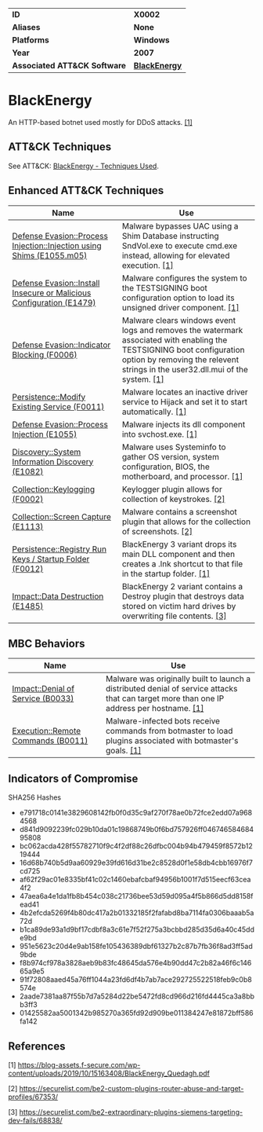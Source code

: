 
<table>
<tr>
<td><b>ID</b></td>
<td><b>X0002</b></td>
</tr>
<tr>
<td><b>Aliases</b></td>
<td><b>None</b></td>
</tr>
<tr>
<td><b>Platforms</b></td>
<td><b>Windows</b></td>
</tr>
<tr>
<td><b>Year</b></td>
<td><b>2007</b></td>
</tr>
<tr>
<td><b>Associated ATT&CK Software</b></td>
<td><b><a href="https://attack.mitre.org/software/S0089/">BlackEnergy</a></b></td>
</tr>
</table>


# BlackEnergy

An HTTP-based botnet used mostly for DDoS attacks. [[1]](#1)


## ATT&CK Techniques

See ATT&CK: [BlackEnergy - Techniques Used](https://attack.mitre.org/software/S0089/).

## Enhanced ATT&CK Techniques

|Name|Use|
|---|---|
|[Defense Evasion::Process Injection::Injection using Shims (E1055.m05)](../defense-evasion/process-injection.md)|Malware bypasses UAC using a Shim Database instructing SndVol.exe to execute cmd.exe instead, allowing for elevated execution. [[1]](#1)|
|[Defense Evasion::Install Insecure or Malicious Configuration (E1479)](../defense-evasion/install-insecure-or-malicious-configuration.md)|Malware configures the system to the TESTSIGNING boot configuration option to load its unsigned driver component. [[1]](#1)|
|[Defense Evasion::Indicator Blocking (F0006)](../defense-evasion/indicator-blocking.md)|Malware clears windows event logs and removes the watermark associated with enabling the TESTSIGNING boot configuration option by removing the relevent strings in the user32.dll.mui of the system. [[1]](#1)|
|[Persistence::Modify Existing Service (F0011)](../persistence/modify-existing-service.md)|Malware locates an inactive driver service to Hijack and set it to start automatically. [[1]](#1)|
|[Defense Evasion::Process Injection (E1055)](../defense-evasion/process-injection.md)|Malware injects its dll component into svchost.exe. [[1]](#1)|
|[Discovery::System Information Discovery (E1082)](../discovery/system-information-discovery.md)|Malware uses Systeminfo to gather OS version, system configuration, BIOS, the motherboard, and processor. [[1]](#1)|
|[Collection::Keylogging (F0002)](../collection/keylogging.md)|Keylogger plugin allows for collection of keystrokes. [[2]](#2)|
|[Collection::Screen Capture (E1113)](../collection/screen-capture.md)|Malware contains a screenshot plugin that allows for the collection of screenshots. [[2]](#2)|
|[Persistence::Registry Run Keys / Startup Folder (F0012)](../persistence/registry-run-keys-startup-folder.md)|BlackEnergy 3 variant drops its main DLL component and then creates a .lnk shortcut to that file in the startup folder. [[1]](#1)|
|[Impact::Data Destruction (E1485)](../impact/data-destruction.md)|BlackEnergy 2 variant contains a Destroy plugin that destroys data stored on victim hard drives by overwriting file contents. [[3]](#3)|

## MBC Behaviors

|Name|Use|
|---|---|
|[Impact::Denial of Service (B0033)](../impact/denial-of-service.md)|Malware was originally built to launch a distributed denial of service attacks that can target more than one IP address per hostname. [[1]](#1)|
|[Execution::Remote Commands (B0011)](../execution/remote-commands.md)|Malware-infected bots receive commands from botmaster to load plugins associated with botmaster's goals. [[1]](#1)|

## Indicators of Compromise

SHA256 Hashes
- e791718c0141e3829608142fb0f0d35c9af270f78ae0b72fce2edd07a9684568 
- d841d9092239fc029b10da01c19868749b0f6bd757926ff04674658468495808 
- bc062acda428f55782710f9c4f2df88c26dfbc004b94b479459f8572b1219444
- 16d68b740b5d9aa60929e39fd616d31be2c8528d0f1e58db4cbb16976f7cd725
- af62f29ac01e8335bf41c02c1460ebafcbaf94956b1001f7d515eecf63cea4f2
- 47aea6a4e1da1fb8b454c038c21736bee53d59d095a4f5b866d5dd8158fead41
- 4b2efcda5269f4b80dc417a2b01332185f2fafabd8ba7114fa0306baaab5a72d
- b1ca89de93a1d9bf17cdbf8a3c61e7f52f275a3bcbbd285d35d6a40c45dde9bd
- 951e5623c20d4e9ab158fe105436389dbf61327b2c87b7fb36f8ad3ff5ad9bde
- f8b974cf978a3828aeb9b83fc48645da576e4b90dd47c2b82a46f6c14665a9e5
- 91f72808aaed45a76ff1044a23fd6df4b7ab7ace292725522518feb9c0b8574e
- 2aade7381aa87f55b7d7a5284d22be5472fd8cd966d216fd4445ca3a8bbb3ff3 
- 01425582aa5001342b985270a365fd92d909be011384247e81872bff586fa142


## References

<a name="1">[1]</a> https://blog-assets.f-secure.com/wp-content/uploads/2019/10/15163408/BlackEnergy_Quedagh.pdf

<a name="2">[2]</a> https://securelist.com/be2-custom-plugins-router-abuse-and-target-profiles/67353/

<a name="3">[3]</a> https://securelist.com/be2-extraordinary-plugins-siemens-targeting-dev-fails/68838/

